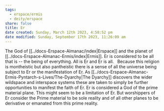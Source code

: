 ```yaml
---
tags:
  - erspace/ermis
  - deity/erspace
share: false
title: Er
date created: Sunday, March 12th 2023, 4:58:52 pm
date modified: Sunday, September 17th 2023, 11:26:09 am
---
```


The God of [[../docs-Erspace-Almanac/index|Erspace]] and the planet of [[../docs-Erspace-Almanac-Ermis/index|Ermis]]. Er is considered to be all that is -- the being of everything. All is Er and Er is all.   Because this religion is montheistic but also pantheistic there is a sense of all the universe being subject to Er or the manifestation of Er. As [[../docs-Erspace-Almanac-Ermis-Pyntarch-s-Lives/The-Dyarchy|The Dyarchy]] discovers the wider wildspace and interspace systems these are taken to simply be further opportunities to manifest the faith of Er.  Er is considered a God of the prime material plane. This might seem to be a limitation of Er. But worshippers of Er consider the Prime material to be sole reality and of all other planes to be derivative or emanated from this prime reality.
